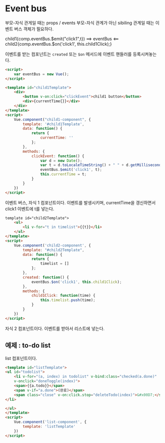 # Event bus

부모-자식 관게일 때는 props / events
부모-자식 관계가 아닌 sibiling 관계일 때는 이벤트 버스 객체가 필요하다.

child1{comp.eventBus.$emit("click1",t})
==> eventBus <== child2{comp.eventBus.$on('click1', this.child1Click);}

이벤트를 받는 컴포넌트는 `created` 또는 `$on` 메서드에 이벤트 핸들러를 등록시켜놓는다.

```html
<script>
    var eventBus = new Vue();
</script>

<template id="child1Template">
    <div>
        <button v-on:click="clickEvent">child1 button</button>
        <div>{currentTime{}}</div>
    </div>
</template>
<script>
    Vue.component("child1-component", {
        template: '#child1Template',
        data: function() {
            return {
                currentTime: ''
            };
        },
        methods: {
            clickEvent: function() {
                var d = new Date();
                var t = d.toLocaleTimeString() + " " + d.getMilliseconds() + "ms";
                eventBus.$emit('click1', t);
                this.currentTime = t;
            }
        }
    })
</script>
```

이벤트 버스, 자식 1 컴포넌트이다. 이벤트를 발생시키며, currentTime을 갱신하면서 click1 이벤트에 t를 넣는다.

```html
template id="child2Template">
    <ul>
        <li v-for="t in timelist">{{t}}</li>
    </ul>
</template>
<script>
    Vue.component('child2-component', {
        template: "#child2Template",
        data: function() {
            return {
                timelist = []
            };
        },
        created: function() {
            eventBus.$on('click1', this.child1Click);
        },
        methods: {
            child1Click: function(time) {
                this.timelist.push(time);
            }
        }
    })
</script>
```

자식 2 컴포넌트이다. 이벤트를 받아서 리스트에 넣는다.

## 예제 : to-do list

list 컴포넌트이다.

```html
<template id="listTemplate">
<ul id="todolist">
    <li v-for="(a, index) in todolist" v-bind:class="checked(a.done)" 
    v-onclick="doneToggle(index)">
    <span>{{a.todo}}</span>
    <span v-if="a.done">(완료)</span>
    <span class="close" v-on:click.stop="deleteTodo(index)">&#x00D7;</span>
</li>

</ul>
</template>
<script>
    Vue.component('list-component', {
        template: 'listTemplate'
    })
</script>
```